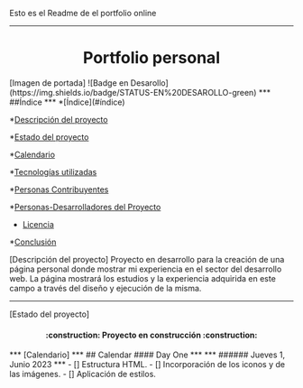 Esto es el Readme de el portfolio online
***
<h1 align="center"> Portfolio personal </h1>
[Imagen de portada]
![Badge en Desarollo](https://img.shields.io/badge/STATUS-EN%20DESAROLLO-green)
***
##Índice
***
*[Índice](#índice)

*[Descripción del proyecto](#descripción-del-proyecto)

*[Estado del proyecto](#Estado-del-proyecto)

*[Calendario](#Calendario)

*[Tecnologías utilizadas](#tecnologías-utilizadas)

*[Personas Contribuyentes](#personas-contribuyentes)

*[Personas-Desarrolladores del Proyecto](#personas-desarrolladores)

* [Licencia](#licencia)

*[Conclusión](#conclusión)

[Descripción del proyecto]
Proyecto en desarrollo para la creación de una página personal donde mostrar mi experiencia en el sector del desarrollo web. La página mostrará los estudios y la experiencia adquirida en este campo a través del diseño y ejecución de la misma.
***
[Estado del proyecto]
<h4 align="center">
:construction: Proyecto en construcción :construction:
</h4>
***
[Calendario]
***
## Calendar
#### Day One
***
***
###### Jueves 1, Junio 2023
***
- [] Estructura HTML.
- [] Incorporación de los iconos y de las imágenes.
- [] Aplicación de estilos.



